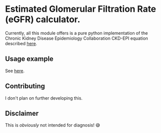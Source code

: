 # Estimated Glomerular Filtration Rate (eGFR) calculator.

Currently, all this module offers is a pure python implementation of the Chronic Kidney Disease Epidemiology Collaboration CKD-EPI equation described [here](https://pubmed.ncbi.nlm.nih.gov/19414839/).

## Usage example
See [here](example.ipynb).

## Contributing
I don't plan on further developing this.

## Disclaimer
This is _obviously_ not intended for diagnosis! :sweat_smile:

